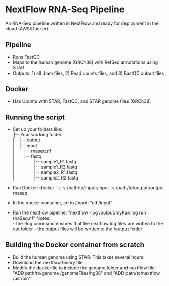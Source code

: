# NextFlow RNA-Seq Pipeline 
An RNA-Seq pipeline written in NextFlow and ready for deployment in the cloud (AWS/Docker)

## Pipeline
- Runs FastQC
- Maps to the human genome (GRCh38) with RefSeq annotations using STAR
- Outputs: 1) all .bam files, 2) Read counts files, and 3) FastQC output files

## Docker 
- Has Ubuntu with STAR, FastQC, and STAR genome files (GRCh38)

## Running the script
- Set up your folders like:<br>
├─ Your working folder<br>
|&nbsp;&nbsp;&nbsp;&nbsp;├─ output<br>
|&nbsp;&nbsp;&nbsp;&nbsp;├─ input<br>
|&nbsp;&nbsp;&nbsp;&nbsp;&nbsp;&nbsp;&nbsp;&nbsp;|-- rnaseq.nf<br>
|&nbsp;&nbsp;&nbsp;&nbsp;&nbsp;&nbsp;&nbsp;&nbsp;|-- fastq<br>
|&nbsp;&nbsp;&nbsp;&nbsp;&nbsp;&nbsp;&nbsp;&nbsp;&nbsp;&nbsp;&nbsp;&nbsp;&nbsp;&nbsp;&nbsp;&nbsp;|-- sample1_R1.fastq<br>
|&nbsp;&nbsp;&nbsp;&nbsp;&nbsp;&nbsp;&nbsp;&nbsp;&nbsp;&nbsp;&nbsp;&nbsp;&nbsp;&nbsp;&nbsp;&nbsp;|-- sample1_R2.fastq<br>
|&nbsp;&nbsp;&nbsp;&nbsp;&nbsp;&nbsp;&nbsp;&nbsp;&nbsp;&nbsp;&nbsp;&nbsp;&nbsp;&nbsp;&nbsp;&nbsp;|-- sample2_R1.fastq<br>
|&nbsp;&nbsp;&nbsp;&nbsp;&nbsp;&nbsp;&nbsp;&nbsp;&nbsp;&nbsp;&nbsp;&nbsp;&nbsp;&nbsp;&nbsp;&nbsp;|-- sample2_R2.fastq<br>

- Run Docker: docker -it -v /path/to/input:/input -v  /path/to/output:/output rnaseq
- In the docker container, cd to /input: "cd /input"
- Run the nextflow pipeline: "nextflow -log /output/myRun.log run rnaSeq.nf"
    Notes:<br> 
        - the -log command ensures that the nextflow log files are written to the out folder
        - the output files will be written to the /output folder

## Building the Docker container from scratch
- Build the human genome using STAR. This takes several hours.
- Download the nextflow binary file
- Modify the dockerfile to include the genome folder and nextflow file: "ADD path/to/genome /genomeFiles/hg38" and "ADD path/to/nextflow /usr/bin"

